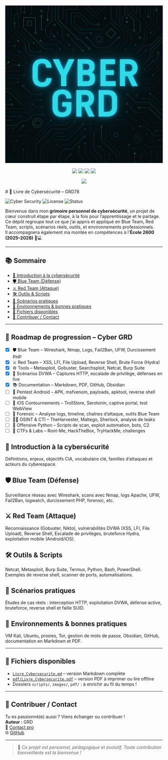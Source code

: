 <p align="center">
  <img src="images/cyber-grd-banner.png" alt="CYBER GRD Banner" width="700"/>
</p>
<p align="center">
  <img src="https://img.shields.io/badge/Status-En%20cours%20d'évolution-orange?style=for-the-badge">
  <img src="https://img.shields.io/badge/Cyber-Offensive%20%26%20Defensive-blue?style=for-the-badge&logo=linux">
  <img src="https://img.shields.io/github/last-commit/GRD78/cyberbook-grd?style=for-the-badge">
  <img src="https://img.shields.io/github/repo-size/GRD78/cyberbook-grd?style=for-the-badge">
</p>

<p align="center">
  <img src="https://github-readme-stats.vercel.app/api?username=GRD78&show_icons=true&theme=dark" />
</p>
# 📘 Livre de Cybersécurité – GRD78

![Cyber Security](https://img.shields.io/badge/Cyber-Offensive%20%26%20Defensive-blue?style=flat-square&logo=linux)
![License](https://img.shields.io/badge/license-MIT-green?style=flat-square)
![Status](https://img.shields.io/badge/status-en%20cours%20d'évolution-orange?style=flat-square)

Bienvenue dans mon **grimoire personnel de cybersécurité**, un projet de cœur construit étape par étape, à la fois pour l’apprentissage et le partage.  
Ce dépôt regroupe tout ce que j’ai appris et appliqué en Blue Team, Red Team, scripts, scénarios réels, outils, et environnements professionnels.  
Il accompagnera également ma montée en compétences à l'**École 2600 (2025–2028)** 🧠💻

---

## 📚 Sommaire

- [🔰 Introduction à la cybersécurité](#-introduction-à-la-cybersécurité)
- [🛡️ Blue Team (Défense)](#️-blue-team-défense)
- [⚔️ Red Team (Attaque)](#️-red-team-attaque)
- [🛠️ Outils & Scripts](#️-outils--scripts)
- [🧪 Scénarios pratiques](#-scénarios-pratiques)
- [🧩 Environnements & bonnes pratiques](#-environnements--bonnes-pratiques)
- [📄 Fichiers disponibles](#-fichiers-disponibles)
- [🤝 Contribuer / Contact](#-contribuer--contact)

---
## 🧠 Roadmap de progression – Cyber GRD

- [x] 🛡️ Blue Team – Wireshark, Nmap, Logs, Fail2Ban, UFW, Durcissement PHP
- [x] ⚔️ Red Team – XSS, LFI, File Upload, Reverse Shell, Brute Force (Hydra)
- [x] ⚙️ Tools – Metasploit, Gobuster, Searchsploit, Netcat, Burp Suite
- [x] 🧪 Scénarios DVWA – Captures HTTP, escalade de privilège, défenses en live
- [x] 📚 Documentation – Markdown, PDF, GitHub, Obsidian
- [ ] 📱 Pentest Android – APK, msfvenom, payloads, apktool, reverse shell mobile
- [ ]  iOS Contournements – TrollStore, Serotonin, captive portal, test WebView
- [ ] 🧠 Forensic – Analyse logs, timeline, chaînes d’attaque, outils Blue Team
- [ ] 🕵🏽 OSINT & CTI – TheHarvester, Maltego, Sherlock, analyse de leaks
- [ ] 🐍 Offensive Python – Scripts de scan, exploit automation, bots, C2
- [ ] 🔐 CTFs & Labs – Root-Me, HackTheBox, TryHackMe, challenges

## 🔰 Introduction à la cybersécurité

Définitions, enjeux, objectifs CIA, vocabulaire clé, familles d’attaques et acteurs du cyberespace.

## 🛡️ Blue Team (Défense)

Surveillance réseau avec Wireshark, scans avec Nmap, logs Apache, UFW, Fail2Ban, logwatch, durcissement PHP, forensic, etc.

## ⚔️ Red Team (Attaque)

Reconnaissance (Gobuster, Nikto), vulnérabilités DVWA (XSS, LFI, File Upload), Reverse Shell, Escalade de privilèges, bruteforce Hydra, exploitation mobile (Android/iOS).

## 🛠️ Outils & Scripts

Netcat, Metasploit, Burp Suite, Termux, Python, Bash, PowerShell.  
Exemples de reverse shell, scanner de ports, automatisations.

## 🧪 Scénarios pratiques

Études de cas réels : interception HTTP, exploitation DVWA, défense active, bruteforce, reverse shell et faille SUID.

## 🧩 Environnements & bonnes pratiques

VM Kali, Ubuntu, proxies, Tor, gestion de mots de passe, Obsidian, GitHub, documentation en Markdown et PDF.

---

## 📄 Fichiers disponibles

- [`Livre_Cybersecurite.md`](./Livre_Cybersecurite.md) – version Markdown complète
- [`pdf/Livre_Cybersecurite.pdf`](./pdf/Livre_Cybersecurite.pdf) – version PDF à imprimer ou lire offline
- Dossiers `scripts/`, `images/`, `pdf/` : à enrichir au fil du temps !

---

## 🤝 Contribuer / Contact

Tu es passionné(e) aussi ? Viens échanger ou contribuer !  
**Auteur :** GRD  
📧 [Contact pro](mailto:tonmail@pro.com)  
🌐 [GitHub](https://github.com/GRD78)

---

> 🔐 *Ce projet est personnel, pédagogique et évolutif. Toute contribution bienveillante est la bienvenue !*
